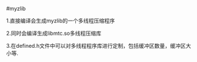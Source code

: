 #myzlib

1.直接编译会生成myzlib的一个多线程压缩程序

2.同时会编译生成libmtc.so多线程压缩库

3.在defined.h文件中可以对多线程程序库进行定制，包括缓冲区数量，缓冲区大小等.